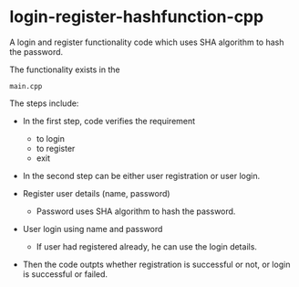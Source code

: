 # login-register-hashfunction-cpp
A login and register functionality code which uses SHA algorithm to hash the password.

The functionality exists in the 
```
main.cpp
```
The steps include:
- In the first step, code verifies the requirement 
  - to login
  - to register
  - exit
- In the second step can be either user registration or user login.
- Register user details (name, password)
  - Password uses SHA algorithm to hash the password.
  
- User login using name and password
  - If user had registered already, he can use the login details. 
- Then the code outpts whether registration is successful or not, or login is successful or failed.
